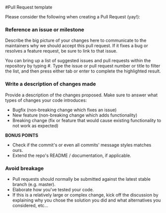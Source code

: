 #Pull Request template

Please consider the following when creating a Pull Request (yay!):

### Reference an issue or milestone
Describe the big picture of your changes here to communicate to the maintainers why we should accept this pull request. If it fixes a bug or resolves a feature request, be sure to link to that issue.

You can bring up a list of suggested issues and pull requests within the repository by typing #. Type the issue or pull request number or title to filter the list, and then press either tab or enter to complete the highlighted result.

### Write a description of changes made
Provide a description of the changes proposed. Make sure to answer what types of changes your code introduces:
- Bugfix (non-breaking change which fixes an issue)
- New feature (non-breaking change which adds functionality)
- Breaking change (fix or feature that would cause existing functionality to not work as expected)

__BONUS POINTS__
- Check if the commit's or even all commits' message styles matches ours.
- Extend the repo's README / documentation, if applicable.

### Avoid breakage
- Pull requests should normally be submitted against the latest stable branch (e.g. master).
- Elaborate how you've tested your code.
- If this is a relatively large or complex change, kick off the discussion by explaining why you chose the solution you did and what alternatives you considered, etc...
